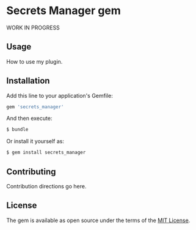 # Secrets Manager gem
WORK IN PROGRESS

## Usage
How to use my plugin.

## Installation
Add this line to your application's Gemfile:

```ruby
gem 'secrets_manager'
```

And then execute:
```bash
$ bundle
```

Or install it yourself as:
```bash
$ gem install secrets_manager
```

## Contributing
Contribution directions go here.

## License
The gem is available as open source under the terms of the [MIT License](https://opensource.org/licenses/MIT).

